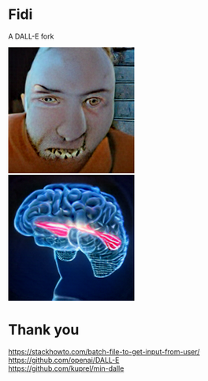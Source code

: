 # Fidi
A DALL-E fork

<img src="./src/generated.png"></img><img src="./src/brain.png"></img>
# Thank you
https://stackhowto.com/batch-file-to-get-input-from-user/<br>
https://github.com/openai/DALL-E<br>
https://github.com/kuprel/min-dalle<br>
